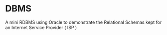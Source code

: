 # DBMS
A mini RDBMS using Oracle to demonstrate the Relational Schemas kept for an Internet Service Provider ( ISP ) 
